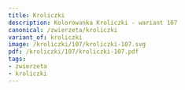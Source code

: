 ```yaml
---
title: Kroliczki
description: Kolorowanka Kroliczki - wariant 107
canonical: /zwierzeta/kroliczki
variant_of: kroliczki
image: /kroliczki/107/kroliczki-107.svg
pdf: /kroliczki/107/kroliczki-107.pdf
tags:
- zwierzeta
- kroliczki
---
```


